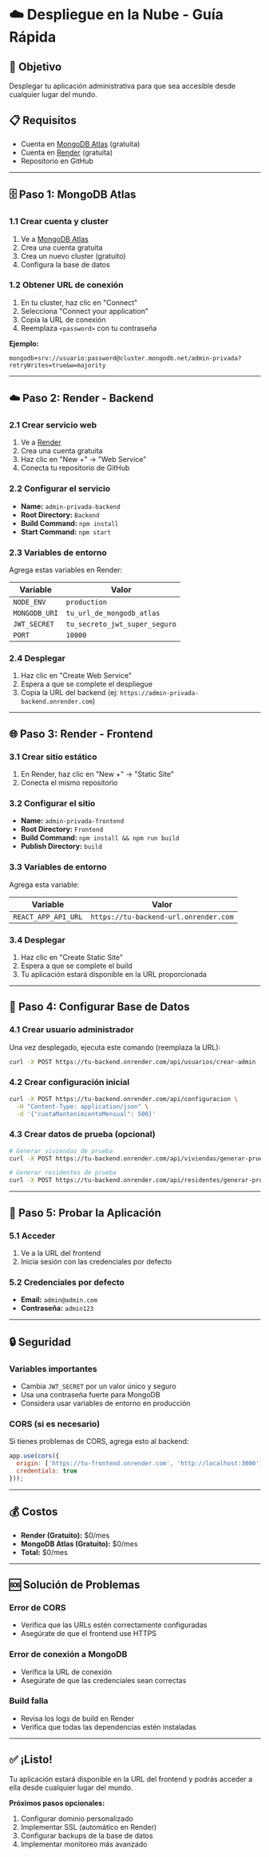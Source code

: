# ☁️ Despliegue en la Nube - Guía Rápida

## 🎯 **Objetivo**
Desplegar tu aplicación administrativa para que sea accesible desde cualquier lugar del mundo.

## 📋 **Requisitos**
- Cuenta en [MongoDB Atlas](https://www.mongodb.com/atlas) (gratuita)
- Cuenta en [Render](https://render.com) (gratuita)
- Repositorio en GitHub

---

## 🗄️ **Paso 1: MongoDB Atlas**

### 1.1 Crear cuenta y cluster
1. Ve a [MongoDB Atlas](https://www.mongodb.com/atlas)
2. Crea una cuenta gratuita
3. Crea un nuevo cluster (gratuito)
4. Configura la base de datos

### 1.2 Obtener URL de conexión
1. En tu cluster, haz clic en "Connect"
2. Selecciona "Connect your application"
3. Copia la URL de conexión
4. Reemplaza `<password>` con tu contraseña

**Ejemplo:**
```
mongodb+srv://usuario:password@cluster.mongodb.net/admin-privada?retryWrites=true&w=majority
```

---

## ☁️ **Paso 2: Render - Backend**

### 2.1 Crear servicio web
1. Ve a [Render](https://render.com)
2. Crea una cuenta gratuita
3. Haz clic en "New +" → "Web Service"
4. Conecta tu repositorio de GitHub

### 2.2 Configurar el servicio
- **Name:** `admin-privada-backend`
- **Root Directory:** `Backend`
- **Build Command:** `npm install`
- **Start Command:** `npm start`

### 2.3 Variables de entorno
Agrega estas variables en Render:

| Variable | Valor |
|----------|-------|
| `NODE_ENV` | `production` |
| `MONGODB_URI` | `tu_url_de_mongodb_atlas` |
| `JWT_SECRET` | `tu_secreto_jwt_super_seguro` |
| `PORT` | `10000` |

### 2.4 Desplegar
1. Haz clic en "Create Web Service"
2. Espera a que se complete el despliegue
3. Copia la URL del backend (ej: `https://admin-privada-backend.onrender.com`)

---

## 🌐 **Paso 3: Render - Frontend**

### 3.1 Crear sitio estático
1. En Render, haz clic en "New +" → "Static Site"
2. Conecta el mismo repositorio

### 3.2 Configurar el sitio
- **Name:** `admin-privada-frontend`
- **Root Directory:** `Frontend`
- **Build Command:** `npm install && npm run build`
- **Publish Directory:** `build`

### 3.3 Variables de entorno
Agrega esta variable:

| Variable | Valor |
|----------|-------|
| `REACT_APP_API_URL` | `https://tu-backend-url.onrender.com` |

### 3.4 Desplegar
1. Haz clic en "Create Static Site"
2. Espera a que se complete el build
3. Tu aplicación estará disponible en la URL proporcionada

---

## 🔧 **Paso 4: Configurar Base de Datos**

### 4.1 Crear usuario administrador
Una vez desplegado, ejecuta este comando (reemplaza la URL):

```bash
curl -X POST https://tu-backend.onrender.com/api/usuarios/crear-admin
```

### 4.2 Crear configuración inicial
```bash
curl -X POST https://tu-backend.onrender.com/api/configuracion \
  -H "Content-Type: application/json" \
  -d '{"cuotaMantenimientoMensual": 500}'
```

### 4.3 Crear datos de prueba (opcional)
```bash
# Generar viviendas de prueba
curl -X POST https://tu-backend.onrender.com/api/viviendas/generar-prueba

# Generar residentes de prueba
curl -X POST https://tu-backend.onrender.com/api/residentes/generar-prueba
```

---

## 🧪 **Paso 5: Probar la Aplicación**

### 5.1 Acceder
1. Ve a la URL del frontend
2. Inicia sesión con las credenciales por defecto

### 5.2 Credenciales por defecto
- **Email:** `admin@admin.com`
- **Contraseña:** `admin123`

---

## 🔒 **Seguridad**

### Variables importantes
- Cambia `JWT_SECRET` por un valor único y seguro
- Usa una contraseña fuerte para MongoDB
- Considera usar variables de entorno en producción

### CORS (si es necesario)
Si tienes problemas de CORS, agrega esto al backend:

```javascript
app.use(cors({
  origin: ['https://tu-frontend.onrender.com', 'http://localhost:3000'],
  credentials: true
}));
```

---

## 💰 **Costos**
- **Render (Gratuito):** $0/mes
- **MongoDB Atlas (Gratuito):** $0/mes
- **Total:** $0/mes

---

## 🆘 **Solución de Problemas**

### Error de CORS
- Verifica que las URLs estén correctamente configuradas
- Asegúrate de que el frontend use HTTPS

### Error de conexión a MongoDB
- Verifica la URL de conexión
- Asegúrate de que las credenciales sean correctas

### Build falla
- Revisa los logs de build en Render
- Verifica que todas las dependencias estén instaladas

---

## ✅ **¡Listo!**

Tu aplicación estará disponible en la URL del frontend y podrás acceder a ella desde cualquier lugar del mundo.

**Próximos pasos opcionales:**
1. Configurar dominio personalizado
2. Implementar SSL (automático en Render)
3. Configurar backups de la base de datos
4. Implementar monitoreo más avanzado 